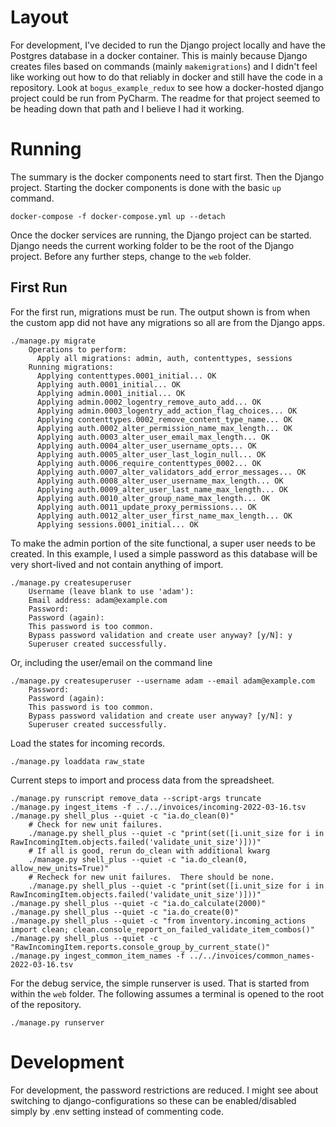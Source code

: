# Layout

For development, I've decided to run the Django project locally and have the Postgres database in a docker container.
This is mainly because Django creates files based on commands (mainly `makemigrations`) and I didn't feel like working
out how to do that reliably in docker and still have the code in a repository.  Look at `bogus_example_redux` to see
how a docker-hosted django project could be run from PyCharm.  The readme for that project seemed to be heading down
that path and I believe I had it working.


# Running

The summary is the docker components need to start first.  Then the Django project.  Starting the docker components is
done with the basic `up` command.

```
docker-compose -f docker-compose.yml up --detach
```

Once the docker services are running, the Django project can be started.  Django needs the current working folder to be
the root of the Django project.  Before any further steps, change to the `web` folder.

## First Run

For the first run, migrations must be run.  The output shown is from when the custom app did not have any migrations so
all are from the Django apps.

```
./manage.py migrate
    Operations to perform:
      Apply all migrations: admin, auth, contenttypes, sessions
    Running migrations:
      Applying contenttypes.0001_initial... OK
      Applying auth.0001_initial... OK
      Applying admin.0001_initial... OK
      Applying admin.0002_logentry_remove_auto_add... OK
      Applying admin.0003_logentry_add_action_flag_choices... OK
      Applying contenttypes.0002_remove_content_type_name... OK
      Applying auth.0002_alter_permission_name_max_length... OK
      Applying auth.0003_alter_user_email_max_length... OK
      Applying auth.0004_alter_user_username_opts... OK
      Applying auth.0005_alter_user_last_login_null... OK
      Applying auth.0006_require_contenttypes_0002... OK
      Applying auth.0007_alter_validators_add_error_messages... OK
      Applying auth.0008_alter_user_username_max_length... OK
      Applying auth.0009_alter_user_last_name_max_length... OK
      Applying auth.0010_alter_group_name_max_length... OK
      Applying auth.0011_update_proxy_permissions... OK
      Applying auth.0012_alter_user_first_name_max_length... OK
      Applying sessions.0001_initial... OK
```

To make the admin portion of the site functional, a super user needs to be created.  In this example, I used a simple 
password as this database will be very short-lived and not contain anything of import.

```
./manage.py createsuperuser
    Username (leave blank to use 'adam'):
    Email address: adam@example.com
    Password:
    Password (again):
    This password is too common.
    Bypass password validation and create user anyway? [y/N]: y
    Superuser created successfully.
```

Or, including the user/email on the command line

```
./manage.py createsuperuser --username adam --email adam@example.com
    Password:
    Password (again):
    This password is too common.
    Bypass password validation and create user anyway? [y/N]: y
    Superuser created successfully.
```

Load the states for incoming records.
```
./manage.py loaddata raw_state
```

Current steps to import and process data from the spreadsheet.
```
./manage.py runscript remove_data --script-args truncate
./manage.py ingest_items -f ../../invoices/incoming-2022-03-16.tsv
./manage.py shell_plus --quiet -c "ia.do_clean(0)"
    # Check for new unit failures.
    ./manage.py shell_plus --quiet -c "print(set([i.unit_size for i in RawIncomingItem.objects.failed('validate_unit_size')]))"
    # If all is good, rerun do_clean with additional kwarg
    ./manage.py shell_plus --quiet -c "ia.do_clean(0, allow_new_units=True)"
    # Recheck for new unit failures.  There should be none.
    ./manage.py shell_plus --quiet -c "print(set([i.unit_size for i in RawIncomingItem.objects.failed('validate_unit_size')]))"
./manage.py shell_plus --quiet -c "ia.do_calculate(2000)"
./manage.py shell_plus --quiet -c "ia.do_create(0)"
./manage.py shell_plus --quiet -c "from inventory.incoming_actions import clean; clean.console_report_on_failed_validate_item_combos()"
./manage.py shell_plus --quiet -c "RawIncomingItem.reports.console_group_by_current_state()"
./manage.py ingest_common_item_names -f ../../invoices/common_names-2022-03-16.tsv
```

For the debug service, the simple runserver is used.  That is started from within the `web` folder.  The following
assumes a terminal is opened to the root of the repository.

```
./manage.py runserver
```

# Development

For development, the password restrictions are reduced.  I might see about switching to django-configurations so these
can be enabled/disabled simply by .env setting instead of commenting code.
